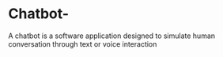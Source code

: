 # Chatbot-
A chatbot is a software application designed to simulate human conversation through text or voice interaction
